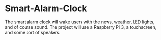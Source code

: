 # Smart-Alarm-Clock
The smart alarm clock will wake users with the news, weather, LED lights, and of course sound. The project will use a Raspberry Pi 3, a touchscreen, and some sort of speakers. 
